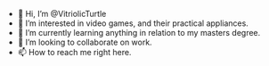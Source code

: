 - 👋 Hi, I’m @VitriolicTurtle
- 👀 I’m interested in video games, and their practical appliances.
- 🌱 I’m currently learning anything in relation to my masters degree.
- 💞️ I’m looking to collaborate on work.
- 📫 How to reach me right here.

